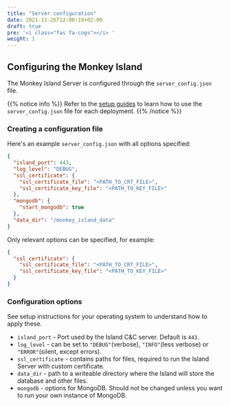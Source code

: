 ```yaml
---
title: "Server configuration"
date: 2021-11-26T12:00:19+02:00
draft: true
pre: '<i class="fas fa-cogs"></i> '
weight: 1
---
```


## Configuring the Monkey Island

The Monkey Island Server is configured through the `server_config.json` file.

{{% notice info %}}
Refer to the [setup guides](../../setup/) to learn how to use
the `server_config.json` file for each deployment.
{{% /notice %}}

### Creating a configuration file

Here's an example `server_config.json` with all options specified:
```json
{
  "island_port": 443,
  "log_level": "DEBUG",
  "ssl_certificate": {
    "ssl_certificate_file": "<PATH_TO_CRT_FILE>",
    "ssl_certificate_key_file": "<PATH_TO_KEY_FILE>"
  },
  "mongodb": {
    "start_mongodb": true
  },
  "data_dir": "/monkey_island_data"
}
```

Only relevant options can be specified, for example:
```json
{
  "ssl_certificate": {
    "ssl_certificate_file": "<PATH_TO_CRT_FILE>",
    "ssl_certificate_key_file": "<PATH_TO_KEY_FILE>"
  }
}
```

### Configuration options

See setup instructions for your operating system to understand how to apply these.

 - `island_port` - Port used by the Island C&C server. Default is `443`.
 - `log_level` - can be set to `"DEBUG"`(verbose), `"INFO"`(less verbose) or `"ERROR"`(silent, except errors).
 - `ssl_certificate` - contains paths for files, required to run the Island Server with custom certificate.
 - `data_dir` - path to a writeable directory where the Island will store the database and other files.
 - `mongodb` - options for MongoDB. Should not be changed unless you want to run your own instance of MongoDB.
